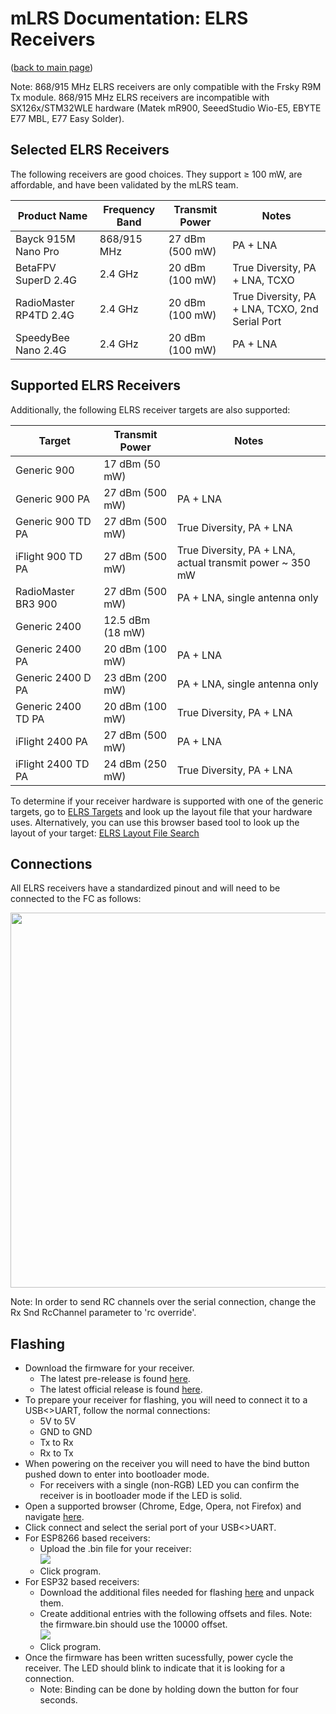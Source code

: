 # mLRS Documentation: ELRS Receivers #

([back to main page](../README.md))

Note: 868/915 MHz ELRS receivers are only compatible with the Frsky R9M Tx module.  868/915 MHz ELRS receivers are incompatible with SX126x/STM32WLE hardware (Matek mR900, SeeedStudio Wio-E5, EBYTE E77 MBL, E77 Easy Solder).

## Selected ELRS Receivers ##

The following receivers are good choices. They support &#8805; 100 mW, are affordable, and have been validated by the mLRS team.

| Product Name           | Frequency Band | Transmit Power  | Notes                                           |
| ---------------------- | -------------- | --------------- | ----------------------------------------------- |
| Bayck 915M Nano Pro    | 868/915 MHz    | 27 dBm (500 mW) | PA + LNA                                        |
| BetaFPV SuperD 2.4G    | 2.4 GHz        | 20 dBm (100 mW) | True Diversity, PA + LNA, TCXO                  |
| RadioMaster RP4TD 2.4G | 2.4 GHz        | 20 dBm (100 mW) | True Diversity, PA + LNA, TCXO, 2nd Serial Port |
| SpeedyBee Nano 2.4G    | 2.4 GHz        | 20 dBm (100 mW) | PA + LNA                                        |

## Supported ELRS Receivers ##

Additionally, the following ELRS receiver targets are also supported:

| Target              | Transmit Power   | Notes                                                         |
| ------------------- | ---------------- | ------------------------------------------------------------- |
| Generic 900         | 17 dBm (50 mW)   |                                                               |
| Generic 900 PA      | 27 dBm (500 mW)  | PA + LNA                                                      |
| Generic 900 TD PA   | 27 dBm (500 mW)  | True Diversity, PA + LNA                                      |
| iFlight 900 TD PA   | 27 dBm (500 mW)  | True Diversity, PA + LNA, actual transmit power ~ 350 mW      |
| RadioMaster BR3 900 | 27 dBm (500 mW)  | PA + LNA, single antenna only                                 |
| Generic 2400        | 12.5 dBm (18 mW) |                                                               |
| Generic 2400 PA     | 20 dBm (100 mW)  | PA + LNA                                                      |
| Generic 2400 D PA   | 23 dBm (200 mW)  | PA + LNA, single antenna only                                 |
| Generic 2400 TD PA  | 20 dBm (100 mW)  | True Diversity, PA + LNA                                      |
| iFlight 2400 PA     | 27 dBm (500 mW)  | PA + LNA                                                      |
| iFlight 2400 TD PA  | 24 dBm (250 mW)  | True Diversity, PA + LNA                                      |

To determine if your receiver hardware is supported with one of the generic targets, go to [ELRS Targets](https://github.com/ExpressLRS/targets/blob/master/targets.json) and look up the layout file that your hardware uses. Alternatively, you can use this browser based tool to look up the layout of your target: [ELRS Layout File Search](https://sunjunkim.github.io/elrs_target_search/) 

## Connections ##

All ELRS receivers have a standardized pinout and will need to be connected to the FC as follows:

<img src="images/ELRS_fc_wiring.png" width="600px">

Note: In order to send RC channels over the serial connection, change the Rx Snd RcChannel parameter to 'rc override'.

## Flashing ##

- Download the firmware for your receiver.
    - The latest pre-release is found [here](https://github.com/olliw42/mLRS/tree/main/firmware/pre-release-esp).
    - The latest official release is found [here](https://github.com/olliw42/mLRS/releases).
- To prepare your receiver for flashing, you will need to connect it to a USB<>UART, follow the normal connections:
    - 5V to 5V
    - GND to GND
    - Tx to Rx
    - Rx to Tx
- When powering on the receiver you will need to have the bind button pushed down to enter into bootloader mode.
    - For receivers with a single (non-RGB) LED you can confirm the receiver is in bootloader mode if the LED is solid.
- Open a supported browser (Chrome, Edge, Opera, not Firefox) and navigate [here](https://esp.huhn.me/).
- Click connect and select the serial port of your USB<>UART.
- For ESP8266 based receivers:
    - Upload the .bin file for your receiver: <br> <img src="images/ESP8266_Flash.png">
    - Click program.
- For ESP32 based receivers:
    - Download the additional files needed for flashing  [here](https://github.com/olliw42/mLRS-docu/raw/esp32-flashing/docs/files/esp32_files.zip) and unpack them.
    - Create additional entries with the following offsets and files.  Note: the firmware.bin should use the 10000 offset. <br> <img src="images/ESP32_Flash.png">
    - Click program.
- Once the firmware has been written sucessfully, power cycle the receiver. The LED should blink to indicate that it is looking for a connection.
    - Note: Binding can be done by holding down the button for four seconds.